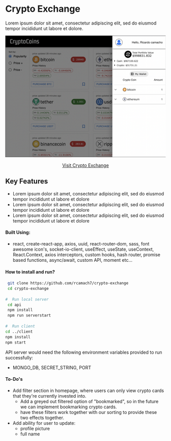 # Crypto Exchange

Lorem ipsum dolor sit amet, consectetur adipiscing elit, sed do eiusmod tempor incididunt ut labore et dolore.

![project_demo](crypto-exchange.png)

<div align="center">

[Visit Crypto Exchange](https://rcamach7.github.io/crypto-exchange/#/)

</div>

## Key Features

- Lorem ipsum dolor sit amet, consectetur adipiscing elit, sed do eiusmod tempor incididunt ut labore et dolore
- Lorem ipsum dolor sit amet, consectetur adipiscing elit, sed do eiusmod tempor incididunt ut labore et dolore
- Lorem ipsum dolor sit amet, consectetur adipiscing elit, sed do eiusmod tempor incididunt ut labore et dolore

#### Built Using:

- react, create-react-app, axios, uuid, react-router-dom, sass, font awesome icon's, socket-io-client, useEffect, useState, useContext, React.Context, axios interceptors, custom hooks, hash router, promise based functions, async/await, custom API, moment etc...

#### How to install and run?

```bash
 git clone https://github.com/rcamach7/crypto-exchange
 cd crypto-exchange

#  Run local server
 cd api
 npm install
 npm run serverstart

#  Run client
cd ../client
npm install
npm start
```

API server would need the following environment variables provided to run successfully:

- MONGO_DB, SECRET_STRING, PORT

#### To-Do's

- Add filter section in homepage, where users can only view crypto cards that they're currently invested into.
  - Add a greyed out filtered option of "bookmarked", so in the future we can implement bookmarking crypto cards.
  - have these filters work together with our sorting to provide these two effects together.
- Add ability for user to update:
  - profile picture
  - full name
